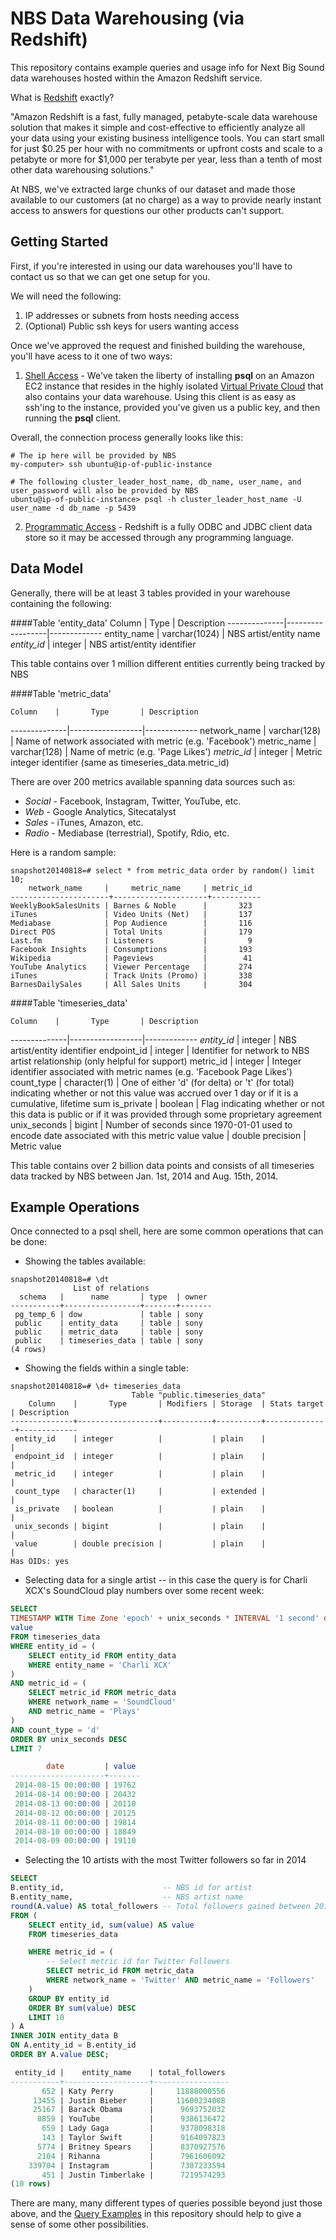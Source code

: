 NBS Data Warehousing (via Redshift)
============

This repository contains example queries and usage info for Next Big Sound data warehouses hosted within the Amazon Redshift service.

What is [Redshift](http://aws.amazon.com/redshift/) exactly?

"Amazon Redshift is a fast, fully managed, petabyte-scale data warehouse solution that makes it simple and cost-effective to efficiently analyze all your data using your existing business intelligence tools. You can start small for just $0.25 per hour with no commitments or upfront costs and scale to a petabyte or more for $1,000 per terabyte per year, less than a tenth of most other data warehousing solutions."

At NBS, we've extracted large chunks of our dataset and made those available to our customers (at no charge) as a way to provide nearly instant access to answers for questions our other products can't support.


## Getting Started

First, if you're interested in using our data warehouses you'll have to contact us so that we can get one setup for you.

We will need the following:
  1. IP addresses or subnets from hosts needing access
  2. (Optional) Public ssh keys for users wanting access

Once we've approved the request and finished building the warehouse, you'll have acess to it one of two ways:
  1. [Shell Access](http://docs.aws.amazon.com/redshift/latest/mgmt/connecting-from-psql.html) - We've taken the liberty of installing __psql__ on an Amazon EC2 instance that resides in the highly isolated [Virtual Private Cloud](http://aws.amazon.com/vpc/) that also contains your data warehouse.  Using this client is as easy as ssh'ing to the instance, provided you've given us a public key, and then running the __psql__ client.

Overall, the connection process generally looks like this:
```
# The ip here will be provided by NBS
my-computer> ssh ubuntu@ip-of-public-instance

# The following cluster_leader_host_name, db_name, user_name, and user_password will also be provided by NBS
ubuntu@ip-of-public-instance> psql -h cluster_leader_host_name -U user_name -d db_name -p 5439 
```

  2. [Programmatic Access](http://docs.aws.amazon.com/redshift/latest/mgmt/connecting-in-code.html) - Redshift is a fully ODBC and JDBC client data store so it may be accessed through any programming language.

## Data Model

Generally, there will be at least 3 tables provided in your warehouse containing the following:

####Table 'entity_data'
    Column    |       Type       | Description 
--------------|------------------|-------------
 entity_name  | varchar(1024)    | NBS artist/entity name
 *entity_id*    | integer    | NBS artist/entity identifier 
 
This table contains over 1 million different entities currently being tracked by NBS
 
####Table 'metric_data'
 
    Column    |       Type       | Description 
--------------|------------------|-------------
 network_name  | varchar(128)    | Name of network associated with metric (e.g. 'Facebook')
 metric_name  | varchar(128)    | Name of metric (e.g. 'Page Likes')
 *metric_id*    | integer    | Metric integer identifier (same as timeseries\_data.metric\_id)
 
 There are over 200 metrics available spanning data sources such as:
  - _Social_ - Facebook, Instagram, Twitter, YouTube, etc.
  - _Web_ - Google Analytics, Sitecatalyst
  - _Sales_ - iTunes, Amazon, etc.
  - _Radio_ - Mediabase (terrestrial), Spotify, Rdio, etc.

Here is a random sample:
 
 ```
snapshot20140818=# select * from metric_data order by random() limit 10;
     network_name     |     metric_name     | metric_id 
----------------------+---------------------+-----------
 WeeklyBookSalesUnits | Barnes & Noble      |       323
 iTunes               | Video Units (Net)   |       137
 Mediabase            | Pop Audience        |       116
 Direct POS           | Total Units         |       179
 Last.fm              | Listeners           |         9
 Facebook Insights    | Consumptions        |       193
 Wikipedia            | Pageviews           |        41
 YouTube Analytics    | Viewer Percentage   |       274
 iTunes               | Track Units (Promo) |       338
 BarnesDailySales     | All Sales Units     |       304
```


####Table 'timeseries_data'

    Column    |       Type       | Description 
--------------|------------------|-------------
 *entity_id*    | integer          | NBS artist/entity identifier 
 endpoint_id  | integer          | Identifier for network to NBS artist relationship (only helpful for support)
 metric_id    | integer          | Integer identifier associated with metric names (e.g. 'Facebook Page Likes')
 count_type   | character(1)     | One of either 'd' (for delta) or 't' (for total) indicating whether or not this value was accrued over 1 day or if it is a cumulative, lifetime sum
 is_private   | boolean          | Flag indicating whether or not this data is public or if it was provided through some proprietary agreement 
 unix_seconds | bigint           | Number of seconds since 1970-01-01 used to encode date associated with this metric value
 value        | double precision | Metric value
 
This table contains over 2 billion data points and consists of all timeseries data tracked by NBS between Jan. 1st, 2014 and Aug. 15th, 2014.

## Example Operations

Once connected to a psql shell, here are some common operations that can be done:

- Showing the tables available:
```
snapshot20140818=# \dt
              List of relations
  schema   |      name       | type  | owner 
-----------+-----------------+-------+-------
 pg_temp_6 | dow             | table | sony
 public    | entity_data     | table | sony
 public    | metric_data     | table | sony
 public    | timeseries_data | table | sony
(4 rows)
```

- Showing the fields within a single table:
```
snapshot20140818=# \d+ timeseries_data
                           Table "public.timeseries_data"
    Column    |       Type       | Modifiers | Storage  | Stats target | Description 
--------------+------------------+-----------+----------+--------------+-------------
 entity_id    | integer          |           | plain    |              | 
 endpoint_id  | integer          |           | plain    |              | 
 metric_id    | integer          |           | plain    |              | 
 count_type   | character(1)     |           | extended |              | 
 is_private   | boolean          |           | plain    |              | 
 unix_seconds | bigint           |           | plain    |              | 
 value        | double precision |           | plain    |              | 
Has OIDs: yes
```

- Selecting data for a single artist -- in this case the query is for Charli XCX's SoundCloud play numbers over some recent week:

```sql
SELECT
TIMESTAMP WITH Time Zone 'epoch' + unix_seconds * INTERVAL '1 second' date,
value
FROM timeseries_data 
WHERE entity_id = (
    SELECT entity_id FROM entity_data 
    WHERE entity_name = 'Charli XCX'
)
AND metric_id = (
    SELECT metric_id FROM metric_data 
    WHERE network_name = 'SoundCloud'
    AND metric_name = 'Plays'
)
AND count_type = 'd'
ORDER BY unix_seconds DESC
LIMIT 7

        date         | value 
---------------------+-------
 2014-08-15 00:00:00 | 19762
 2014-08-14 00:00:00 | 20432
 2014-08-13 00:00:00 | 20110
 2014-08-12 00:00:00 | 20125
 2014-08-11 00:00:00 | 19814
 2014-08-10 00:00:00 | 18849
 2014-08-09 00:00:00 | 19110
```

- Selecting the 10 artists with the most Twitter followers so far in 2014

```sql
SELECT
B.entity_id,                      -- NBS id for artist
B.entity_name,                    -- NBS artist name
round(A.value) AS total_followers -- Total followers gained between 2014-06-01 and 2014-06-30
FROM (
    SELECT entity_id, sum(value) AS value
    FROM timeseries_data

    WHERE metric_id = ( 
        -- Select metric id for Twitter Followers
        SELECT metric_id FROM metric_data 
        WHERE network_name = 'Twitter' AND metric_name = 'Followers'
    )
    GROUP BY entity_id
    ORDER BY sum(value) DESC
    LIMIT 10
) A
INNER JOIN entity_data B
ON A.entity_id = B.entity_id
ORDER BY A.value DESC;

 entity_id |    entity_name    | total_followers 
-----------+-------------------+-----------------
       652 | Katy Perry        |     11888000556
     13455 | Justin Bieber     |     11600234088
     25167 | Barack Obama      |      9693752032
      8859 | YouTube           |      9386136472
       659 | Lady Gaga         |      9378098318
       143 | Taylor Swift      |      9164097823
      5774 | Britney Spears    |      8370927576
      2104 | Rihanna           |      7961606092
    339704 | Instagram         |      7307233594
       451 | Justin Timberlake |      7219574293
(10 rows)
```


There are many, many different types of queries possible beyond just those above, and the [Query Examples](example_queries) in this repository should help to give a sense of some other possibilities.



